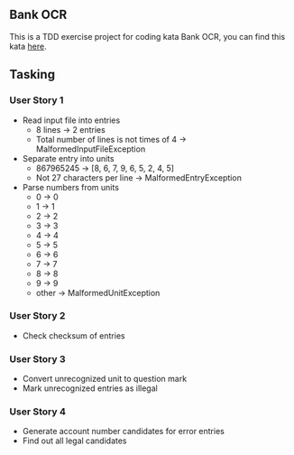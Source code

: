 ## Bank OCR
This is a TDD exercise project for coding kata Bank OCR, you can find this kata [here](http://codingdojo.org/kata/BankOCR/).

## Tasking

### User Story 1
* Read input file into entries
  * 8 lines -> 2 entries
  * Total number of lines is not times of 4 -> MalformedInputFileException 
* Separate entry into units
  * 867965245 -> [8, 6, 7, 9, 6, 5, 2, 4, 5]
  * Not 27 characters per line -> MalformedEntryException
* Parse numbers from units
  * 0 -> 0
  * 1 -> 1
  * 2 -> 2
  * 3 -> 3
  * 4 -> 4
  * 5 -> 5
  * 6 -> 6
  * 7 -> 7
  * 8 -> 8
  * 9 -> 9
  * other -> MalformedUnitException

### User Story 2
* Check checksum of entries

### User Story 3
* Convert unrecognized unit to question mark
* Mark unrecognized entries as illegal

### User Story 4
* Generate account number candidates for error entries
* Find out all legal candidates